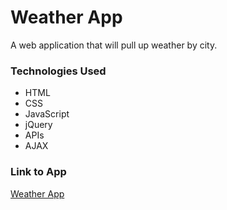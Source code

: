 # Weather App

A web application that will pull up weather by city.

### Technologies Used

- HTML
- CSS
- JavaScript
- jQuery
- APIs
- AJAX



### Link to App
[Weather App](https://turmer-project1-rb5tjsoht-sonsofmagnetism.vercel.app/)